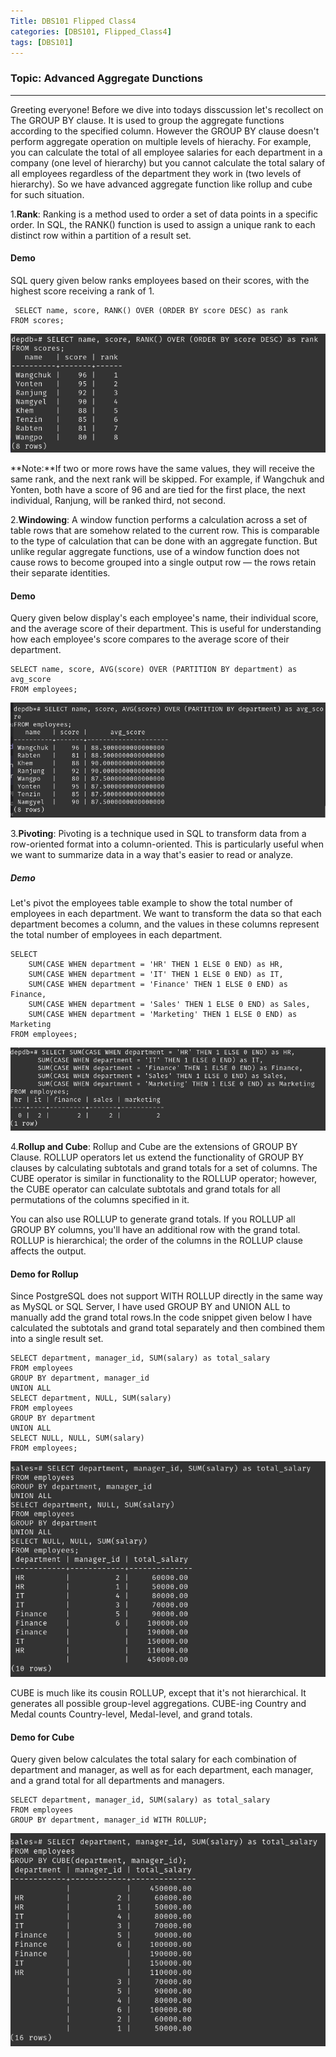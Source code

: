 ```yaml
---
Title: DBS101 Flipped Class4
categories: [DBS101, Flipped_Class4]
tags: [DBS101]
---
```

### Topic: Advanced Aggregate Dunctions
---
Greeting everyone! Before we dive into todays disscussion let's recollect on The GROUP BY clause. It is used to group the aggregate functions according to the specified column. However the GROUP BY clause doesn't perform aggregate operation on multiple levels of hierachy. For example, you can calculate the total of all employee salaries for each department in a company (one level of hierarchy) but you cannot calculate the total salary of all employees regardless of the department they work in (two levels of hierarchy). So we have advanced aggregate function like rollup and cube for such situation.

1.**Rank**: Ranking is a method used to order a set of data points in a specific order. In SQL, the RANK() function is used to assign a unique rank to each distinct row within a partition of a result set. 

#### Demo
SQL query given below ranks employees based on their scores, with the highest score receiving a rank of 1.

```Demonstration on Ranking
 SELECT name, score, RANK() OVER (ORDER BY score DESC) as rank
FROM scores; 
```
![alt text](<../Screenshot from 2024-03-17 20-11-58.png>)

**Note:**If two or more rows have the same values, they will receive the same rank, and the next rank will be skipped. For example, if  Wangchuk and Yonten, both have a score of 96 and are tied for the first place, the next individual, Ranjung, will be ranked third, not second.

2.**Windowing**: A window function performs a calculation across a set of table rows that are somehow related to the current row. This is comparable to the type of calculation that can be done with an aggregate function. But unlike regular aggregate functions, use of a window function does not cause rows to become grouped into a single output row — the rows retain their separate identities. 

#### Demo
Query given below display's each employee's name, their individual score, and the average score of their department. This is useful for understanding how each employee's score compares to the average score of their department.

```Demonstration on Windowing
SELECT name, score, AVG(score) OVER (PARTITION BY department) as avg_score
FROM employees;
```
![alt text](<../Screenshot from 2024-03-17 18-33-58.png>)

3.**Pivoting**: Pivoting is a technique used in SQL to transform data from a row-oriented format into a column-oriented. This is particularly useful when we want to summarize data in a way that's easier to read or analyze.

##### Demo
Let's pivot the employees table example to show the total number of employees in each department. We want to transform the data so that each department becomes a column, and the values in these columns represent the total number of employees in each department.

``` Demonstration on Pivoting
SELECT 
    SUM(CASE WHEN department = 'HR' THEN 1 ELSE 0 END) as HR,
    SUM(CASE WHEN department = 'IT' THEN 1 ELSE 0 END) as IT,
    SUM(CASE WHEN department = 'Finance' THEN 1 ELSE 0 END) as Finance,
    SUM(CASE WHEN department = 'Sales' THEN 1 ELSE 0 END) as Sales,
    SUM(CASE WHEN department = 'Marketing' THEN 1 ELSE 0 END) as Marketing
FROM employees;
```

![alt text](<../Screenshot from 2024-03-17 21-49-22.png>)


4.**Rollup and Cube**: Rollup and Cube are the extensions of GROUP BY Clause. ROLLUP operators let us extend the functionality of GROUP BY clauses by calculating subtotals and grand totals for a set of columns. The CUBE operator is similar in functionality to the ROLLUP operator; however, the CUBE operator can calculate subtotals and grand totals for all permutations of the columns specified in it.

You can also use ROLLUP to generate grand totals. If you ROLLUP all GROUP BY columns, you'll have an additional row with the grand total. ROLLUP is hierarchical; the order of the columns in the ROLLUP clause affects the output.

#### Demo for Rollup

Since PostgreSQL does not support WITH ROLLUP directly in the same way as MySQL or SQL Server, I have used GROUP BY and UNION ALL to manually add the grand total rows.In the code snippet given below I have calculated the subtotals and grand total separately and then combined them into a single result set.

``` Demonstration on Rollup
SELECT department, manager_id, SUM(salary) as total_salary
FROM employees
GROUP BY department, manager_id
UNION ALL
SELECT department, NULL, SUM(salary)
FROM employees
GROUP BY department
UNION ALL
SELECT NULL, NULL, SUM(salary)
FROM employees;
```
![alt text](<../Screenshot from 2024-03-18 01-00-57.png>)


CUBE is much like its cousin ROLLUP, except that it's not hierarchical. It generates all possible group-level aggregations. CUBE-ing Country and Medal counts Country-level, Medal-level, and grand totals.

#### Demo for Cube

Query given below calculates the total salary for each combination of department and manager, as well as for each department, each manager, and a grand total for all departments and managers.

``` Demonstration on Cube
SELECT department, manager_id, SUM(salary) as total_salary
FROM employees
GROUP BY department, manager_id WITH ROLLUP;
```
![alt text](<../Screenshot from 2024-03-18 01-00-42.png>)